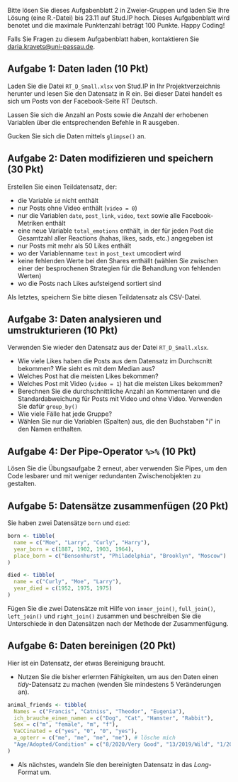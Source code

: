 Bitte lösen Sie dieses Aufgabenblatt 2 in Zweier-Gruppen und laden Sie Ihre Lösung (eine R.-Datei) bis 23.11 auf Stud.IP hoch. Dieses Aufgabenblatt wird benotet und die maximale Punktenzahl beträgt 100 Punkte. Happy Coding!

Falls Sie Fragen zu diesem Aufgabenblatt haben, kontaktieren Sie daria.kravets@uni-passau.de.

## Aufgabe 1: Daten laden (10 Pkt)

Laden Sie die Datei `RT_D_Small.xlsx` von Stud.IP in Ihr Projektverzeichnis herunter und lesen Sie den Datensatz in R ein. Bei dieser Datei handelt es sich um Posts von der Facebook-Seite RT Deutsch.  

Lassen Sie sich die Anzahl an Posts sowie die Anzahl der erhobenen Variablen über die entsprechenden Befehle in R ausgeben. 

Gucken Sie sich die Daten mittels `glimpse()` an. 

## Aufgabe 2: Daten modifizieren und speichern (30 Pkt)

Erstellen Sie einen Teildatensatz, der:

* die Variable `id` nicht enthält 
* nur Posts ohne Video enthält (`video = 0`)
* nur die Variablen `date`, `post_link`, `video`, `text` sowie alle Facebook-Metriken enthält
* eine neue Variable `total_emotions` enthält, in der für jeden Post die Gesamtzahl aller Reactions (hahas, likes, sads, etc.) angegeben ist
* nur Posts mit mehr als 50 Likes enthält
* wo der Variablenname `text` in `post_text` umcodiert wird
* keine fehlenden Werte bei den Shares enthällt (wählen Sie zwischen einer der besprochenen Strategien für die Behandlung von fehlenden Werten)
* wo die Posts nach Likes aufsteigend sortiert sind 

Als letztes, speichern Sie bitte diesen Teildatensatz als CSV-Datei.

## Aufgabe 3: Daten analysieren und umstrukturieren (10 Pkt) 

Verwenden Sie wieder den Datensatz aus der Datei `RT_D_Small.xlsx`. 

* Wie viele Likes haben die Posts aus dem Datensatz im Durchscnitt bekommen? Wie sieht es mit dem Median aus? 
* Welches Post hat die meisten Likes bekommen?
* Welches Post mit Video (`video = 1`) hat die meisten Likes bekommen?
* Berechnen Sie die durchschnittliche Anzahl an Kommentaren und die Standardabweichung für Posts mit Video und ohne Video. Verwenden Sie dafür `group_by()`
* Wie viele Fälle hat jede Gruppe? 
* Wählen Sie nur die Variablen (Spalten) aus, die den Buchstaben "i" in den Namen enthalten. 


## Aufgabe 4: Der Pipe-Operator `%>%` (10 Pkt)

Lösen Sie die Übungsaufgabe 2 erneut, aber verwenden Sie Pipes, um den Code lesbarer und mit weniger redundanten Zwischenobjekten zu gestalten.

## Aufgabe 5: Datensätze zusammenfügen (20 Pkt)

Sie haben zwei Datensätze `born` und `died`: 

```r
born <- tibble(
  name = c("Moe", "Larry", "Curly", "Harry"),
  year_born = c(1887, 1902, 1903, 1964),
  place_born = c("Bensonhurst", "Philadelphia", "Brooklyn", "Moscow")
)

died <- tibble(
  name = c("Curly", "Moe", "Larry"),
  year_died = c(1952, 1975, 1975)
)
```

Fügen Sie die zwei Datensätze mit Hilfe von `inner_join()`, `full_join()`, `left_join()` und `right_join()` zusammen und beschreiben Sie die Unterschiede in den Datensätzen nach der Methode der Zusammenfügung. 

## Aufgabe 6: Daten bereinigen (20 Pkt)

Hier ist ein Datensatz, der etwas Bereinigung braucht.

* Nutzen Sie die bisher erlernten Fähigkeiten, um aus den Daten einen *tidy*-Datensatz zu machen (wenden Sie mindestens 5 Veränderungen an).

```r
animal_friends <- tibble(
  Names = c("Francis", "Catniss", "Theodor", "Eugenia"),
  ich_brauche_einen_namen = c("Dog", "Cat", "Hamster", "Rabbit"),
  Sex = c("m", "female", "m", "f"),
  VaCCinated = c("yes", "0", "0", "yes"),
  a_opterr = c("me", "me", "me", "me"), # lösche mich
  "Age/Adopted/Condition" = c("8/2020/Very Good", "13/2019/Wild", "1/2021/Fair", "2/2020/Good") # benutze separate()
) 
```

* Als nächstes, wandeln Sie den bereinigten Datensatz in das *Long*-Format um.

